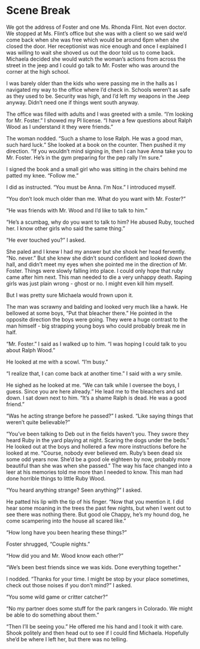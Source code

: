 #  Scene Break

We got the address of Foster and one Ms. Rhonda Flint. Not even doctor. We
stopped at Ms. Flint’s office but she was with a client so we said we’d come
back when she was free which would be around 6pm when she closed the door. Her
receptionist was nice enough and once I explained I was willing to wait she
shoved us out the door told us to come back. Michaela decided she would watch
the woman’s actions from across the street in the jeep and I could go talk to
Mr. Foster who was around the corner at the high school.

I was barely older than the kids who were passing me in the halls as I navigated
my way to the office where I’d check in. Schools weren’t as safe as they used to
be. Security was high, and I’d left my weapons in the Jeep anyway. Didn’t need
one if things went south anyway.

The office was filled with adults and I was greeted with a smile. “I’m looking
for Mr. Foster.” I showed my PI license. “I have a few questions about Ralph
Wood as I understand it they were friends.”

The woman nodded. “Such a shame to lose Ralph. He was a good man, such hard
luck.” She looked at a book on the counter. Then pushed it my direction. “If you
wouldn’t mind signing in, then I can have Anna take you to Mr. Foster. He’s in
the gym preparing for the pep rally I’m sure.”

I signed the book and a small girl who was sitting in the chairs behind me
patted my knee. “Follow me.”

I did as instructed. “You must be Anna. I’m Nox.” I introduced myself.

“You don’t look much older than me. What do you want with Mr. Foster?”

“He was friends with Mr. Wood and I’d like to talk to him.”

“He’s a scumbag, why do you want to talk to him? He abused Ruby, touched her. I
know other girls who said the same thing.”

“He ever touched you?” I asked.

She paled and I knew I had my answer but she shook her head fervently. “No.
never.” But she knew she didn’t sound confident and looked down the hall, and
didn’t meet my eyes when she pointed me in the direction of Mr. Foster. Things
were slowly falling into place. I could only hope that ruby came after him next.
This man needed to die a very unhappy death. Raping girls was just plain wrong -
ghost or no. I might even kill him myself.

But I was pretty sure Michaela would frown upon it.

The man was scrawny and balding and looked very much like a hawk. He bellowed at
some boys, “Put that bleacher there.” He pointed in the opposite direction the
boys were going. They were a huge contrast to the man himself - big strapping
young boys who could probably break me in half.

“Mr. Foster.” I said as I walked up to him. “I was hoping I could talk to you
about Ralph Wood.”

He looked at me with a scowl. “I’m busy.”

“I realize that, I can come back at another time.” I said with a wry smile.

He sighed as he looked at me. “We can talk while I oversee the boys, I guess.
Since you are here already.” He lead me to the bleachers and sat down. I sat
down next to him. “It’s a shame Ralph is dead. He was a good friend.”

“Was he acting strange before he passed?” I asked. “Like saying things that
weren’t quite believable?”

“You’ve been talking to Deb out in the fields haven’t you. They swore they heard
Ruby in the yard playing at night. Scaring the dogs under the beds.” He looked
out at the boys and hollered a few more instructions before he looked at me.
“Course, nobody ever believed em. Ruby’s been dead six some odd years now. She’d
be a good ole eighteen by now, probably more beautiful than she was when she
passed.” The way his face changed into a leer at his memories told me more than
I needed to know. This man had done horrible things to little Ruby Wood.

“You heard anything strange? Seen anything?” I asked.

He patted his lip with the tip of his finger. “Now that you mention it. I did
hear some moaning in the trees the past few nights, but when I went out to see
there was nothing there. But good ole Chappy, he’s my hound dog, he come
scampering into the house all scared like.”

“How long have you been hearing these things?”

Foster shrugged, “Couple nights.”

“How did you and Mr. Wood know each other?”

“We’s been best friends since we was kids. Done everything together."

I nodded. “Thanks for your time. I might be stop by your place sometimes, check
out those noises if you don’t mind?” I asked.

“You some wild game or critter catcher?”

“No my partner does some stuff for the park rangers in Colorado. We might be
able to do something about them.”

“Then I’ll be seeing you.” He offered me his hand and I took it with care. Shook
politely and then head out to see if I could find Michaela. Hopefully she’d be
where I left her, but there was no telling.


<!--stackedit_data:
eyJoaXN0b3J5IjpbMTAxNzgwMjk3Nl19
-->